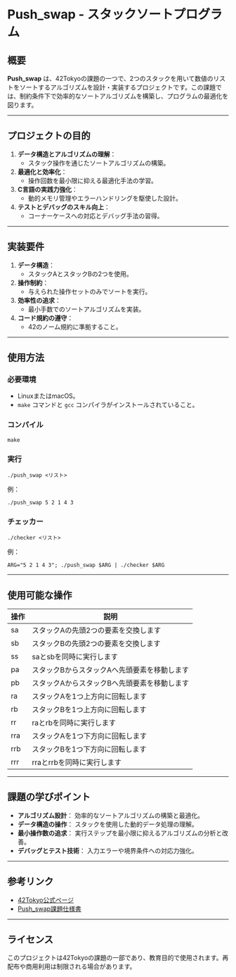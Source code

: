 # Push_swap - スタックソートプログラム

## 概要
**Push_swap** は、42Tokyoの課題の一つで、2つのスタックを用いて数値のリストをソートするアルゴリズムを設計・実装するプロジェクトです。この課題では、制約条件下で効率的なソートアルゴリズムを構築し、プログラムの最適化を図ります。

---

## プロジェクトの目的
1. **データ構造とアルゴリズムの理解**：
   - スタック操作を通じたソートアルゴリズムの構築。
2. **最適化と効率化**：
   - 操作回数を最小限に抑える最適化手法の学習。
3. **C言語の実践力強化**：
   - 動的メモリ管理やエラーハンドリングを駆使した設計。
4. **テストとデバッグのスキル向上**：
   - コーナーケースへの対応とデバッグ手法の習得。

---

## 実装要件
1. **データ構造**：
   - スタックAとスタックBの2つを使用。
2. **操作制約**：
   - 与えられた操作セットのみでソートを実行。
3. **効率性の追求**：
   - 最小手数でのソートアルゴリズムを実装。
4. **コード規約の遵守**：
   - 42のノーム規約に準拠すること。

---

## 使用方法
### 必要環境
- LinuxまたはmacOS。
- `make` コマンドと `gcc` コンパイラがインストールされていること。

### コンパイル
```
make
```
### 実行
```
./push_swap <リスト>
```
例：
```
./push_swap 5 2 1 4 3
```

### チェッカー
```
./checker <リスト>
```
例：
```
ARG="5 2 1 4 3"; ./push_swap $ARG | ./checker $ARG
```

---

## 使用可能な操作
| 操作           | 説明                                          |
|----------------|----------------------------------------------|
| sa             | スタックAの先頭2つの要素を交換します           |
| sb             | スタックBの先頭2つの要素を交換します           |
| ss             | saとsbを同時に実行します                      |
| pa             | スタックBからスタックAへ先頭要素を移動します   |
| pb             | スタックAからスタックBへ先頭要素を移動します   |
| ra             | スタックAを1つ上方向に回転します               |
| rb             | スタックBを1つ上方向に回転します               |
| rr             | raとrbを同時に実行します                      |
| rra            | スタックAを1つ下方向に回転します               |
| rrb            | スタックBを1つ下方向に回転します               |
| rrr            | rraとrrbを同時に実行します                     |

---

## 課題の学びポイント
- **アルゴリズム設計**：
  効率的なソートアルゴリズムの構築と最適化。
- **データ構造の操作**：
  スタックを使用した動的データ処理の理解。
- **最小操作数の追求**：
  実行ステップを最小限に抑えるアルゴリズムの分析と改善。
- **デバッグとテスト技術**：
  入力エラーや境界条件への対応力強化。

---

## 参考リンク
- [42Tokyo公式ページ](https://42tokyo.jp/)
- [Push_swap課題仕様書](https://github.com/42tokyo/push_swap)

---

## ライセンス
このプロジェクトは42Tokyoの課題の一部であり、教育目的で使用されます。再配布や商用利用は制限される場合があります。

